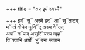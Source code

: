 +++
title = "०२ इमं स्वस्मै"

+++
इमं᳓ सु᳓ अस्मै हृद᳓ आ᳓ सु᳓तष्टम्  
म᳓न्त्रं वोचेम कुवि᳓द् अस्य वे᳓दत्  
अपां᳓ न᳓पाद् असुरि᳓यस्य मह्ना᳓  
वि᳓श्वानि अर्यो᳓ भु᳓वना जजान